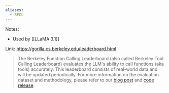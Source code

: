 ```yaml
---
aliases:
  - BFCL
---
```

Notes:
- Used by [[LLaMA 3.1]]

Link: https://gorilla.cs.berkeley.edu/leaderboard.html

> The Berkeley Function Calling Leaderboard (also called Berkeley Tool Calling Leaderboard) evaluates the LLM's ability to call functions (aka tools) accurately. This leaderboard consists of real-world data and will be updated periodically. For more information on the evaluation dataset and methodology, please refer to our [blog post](https://gorilla.cs.berkeley.edu/blogs/8_berkeley_function_calling_leaderboard.html) and [code release](https://github.com/ShishirPatil/gorilla).